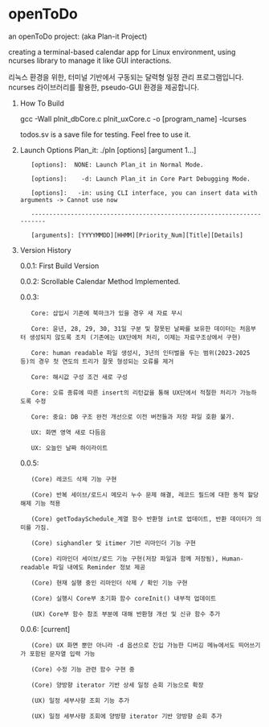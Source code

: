 # openToDo
an openToDo project: (aka Plan-it Project)

  creating a terminal-based calendar app for Linux environment,
  using ncurses library to manage it like GUI interactions.

  리눅스 환경을 위한, 터미널 기반에서 구동되는 달력형 일정 관리 프로그램입니다.
  ncurses 라이브러리를 활용한, pseudo-GUI 환경을 제공합니다.
  
1. How To Build

    gcc -Wall plnit_dbCore.c plnit_uxCore.c -o [program_name] -lcurses

    todos.sv is a save file for testing. Feel free to use it.

3. Launch Options
    Plan_it: ./pln [options] [argument 1...]
   
          [options]:  NONE: Launch Plan_it in Normal Mode.
   
          [options]:    -d: Launch Plan_it in Core Part Debugging Mode.
   
          [options]:   -in: using CLI interface, you can insert data with arguments -> Cannot use now
   
          -----------------------------------------------------------------------
   
          [arguments]: [YYYYMMDD][HHMM][Priority_Num][Title][Details]
   
  
4. Version History

    0.0.1: First Build Version

    0.0.2: Scrollable Calendar Method Implemented.

    0.0.3: 

          Core: 삽입시 기존에 북마크가 있을 경우 새 자료 무시
   
          Core: 윤년, 28, 29, 30, 31일 구분 및 잘못된 날짜를 보유한 데이터는 처음부터 생성되지 않도록 조치 (기존에는 UX단에처 처리, 이제는 자료구조상에서 구현)
   
          Core: human readable 파일 생성시, 3년의 인터벌을 두는 범위(2023-2025 등)의 경우 첫 연도의 트리가 잘못 형성되는 오류를 제거
   
          Core: 해시값 구성 조건 새로 구성
   
          Core: 오류 종류에 따른 insert의 리턴값을 통해 UX단에서 적절한 처리가 가능하도록 수정
   
          Core: 중요: DB 구조 완전 개선으로 이전 버전들과 저장 파일 호환 불가.
   
          UX: 화면 영역 새로 다듬음
   
          UX: 오늘인 날짜 하이라이트

    0.0.5: 
   
          (Core) 레코드 삭제 기능 구현
   
          (Core) 반복 세이브/로드시 메모리 누수 문제 해결, 레코드 필드에 대한 동적 할당 해제 기능 적용
   
          (Core) getTodaySchedule_계열 함수 반환형 int로 업데이트, 반환 데이터가 의미를 가짐.
   
          (Core) sighandler 및 itimer 기반 리마인더 기능 구현
   
          (Core) 리마인더 세이브/로드 기능 구현(저장 파일과 함께 저장됨), Human-readable 파일 내에도 Reminder 정보 제공
   
          (Core) 현재 실행 중인 리마인더 삭제 / 확인 기능 구현
   
          (Core) 실행시 Core부 초기화 함수 coreInit() 내부적 업데이트
   
          (UX) Core부 함수 참조 부분에 대해 반환형 개선 및 신규 함수 추가
   

    0.0.6: [current]
   
          (Core) UX 화면 뿐만 아니라 -d 옵션으로 진입 가능한 디버깅 메뉴에서도 띄어쓰기가 포함된 문자열 입력 가능
   
          (Core) 수정 기능 관련 함수 구현 중
   
          (Core) 양방향 iterator 기반 상세 일정 순회 기능으로 확장
   
          (UX) 일정 세부사항 조회 기능 추가
   
          (UX) 일정 세부사항 조회에 양방향 iterator 기반 양방향 순회 추가
   
